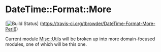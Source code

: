 # DateTime::Format::More

[![Build Status](https://travis-ci.org/tbrowder/DateTime-Format-More-Perl6.svg?branch=master)]
  (https://travis-ci.org/tbrowder/DateTime-Format-More-Perl6)

Current module
[Misc::Utils](https://github.com/tbrowder/Misc-Utils-Perl6) will be
broken up into more domain-focused modules, one of which will be this
one.
